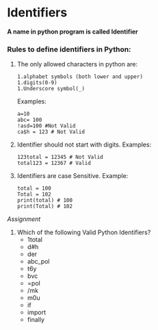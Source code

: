 # Identifiers

**A name in python program is called Identifier**

### Rules to define identifiers in Python:
1. The only allowed characters in python are:
    ```
   1.alphabet symbols (both lower and upper)
   1.digits(0-9)
   1.Underscore symbol(_)
   ```
   Examples:
    ```
    a=10
    abc= 100
    !asd=100 #Not Valid
    ca$h = 123 # Not Valid
    ```
2. Identifier should not start with digits.
    Examples:
   ```
   123total = 12345 # Not Valid
   total123 = 12367 # Valid
    ```
3. Identifiers are case Sensitive.
    Example:
    ```
    total = 100
    Total = 102
    print(total) # 100
    print(Total) # 102
    ```

*Assignment*
1. Which of the following Valid Python Identifiers?
    - 1total
    - d#h
    - der
    - abc_pol
    - t6y
    - bvc
    - =pol
    - /mk
    - m0u
    - if
    - import
    - finally

